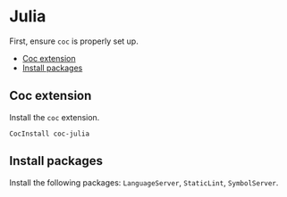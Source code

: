 # Julia

First, ensure `coc` is properly set up.


<!-- vim-markdown-toc GFM -->

* [Coc extension](#coc-extension)
* [Install packages](#install-packages)

<!-- vim-markdown-toc -->

## Coc extension

Install the `coc` extension.

```viml
CocInstall coc-julia
```

## Install packages

Install the following packages: `LanguageServer`, `StaticLint`, `SymbolServer`.
